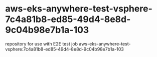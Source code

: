 # aws-eks-anywhere-test-vsphere-7c4a81b8-ed85-49d4-8e8d-9c04b98e7b1a-103
repository for use with E2E test job aws-eks-anywhere-test-vsphere:7c4a81b8-ed85-49d4-8e8d-9c04b98e7b1a-103
